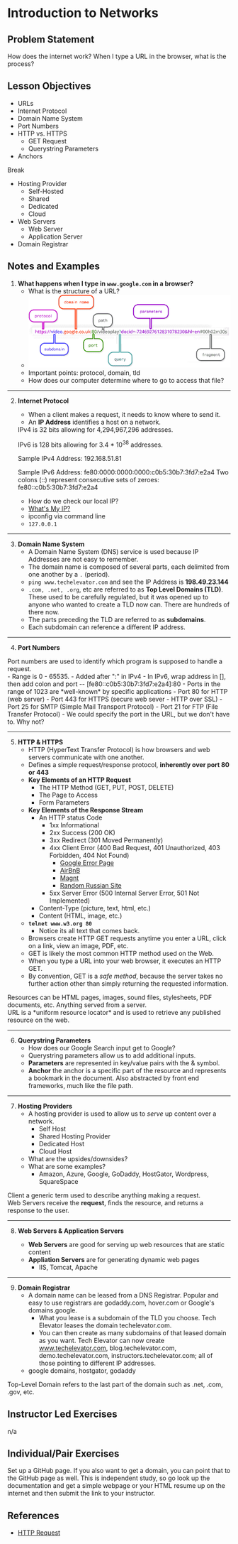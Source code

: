 # Introduction to Networks

## Problem Statement

How does the internet work? When I type a URL in the browser, what is the process?

## Lesson Objectives

- URLs
- Internet Protocol
- Domain Name System
- Port Numbers
- HTTP vs. HTTPS
    - GET Request
    - Querystring Parameters
- Anchors

Break

- Hosting Provider
    - Self-Hosted
    - Shared
    - Dedicated
    - Cloud
- Web Servers
    - Web Server
    - Application Server
- Domain Registrar



## Notes and Examples

1. **What happens when I type in `www.google.com` in a browser?**
    - What is the structure of a URL?
    - ![Anatomy of a URL](resources/anatomy-of-a-url.png)
    - Important points: protocol, domain, tld
    - How does our computer determine where to go to access that file?

------

2. **Internet Protocol**
    - When a client makes a request, it needs to know where to send it.
    - An **IP Address** identifies a host on a network.    
    
    <div class="analogy note">
    IPv4 is 32 bits allowing for 4,294,967,296 addresses.

    IPv6 is 128 bits allowing for 3.4 * 10<sup>38</sup> addresses.
    </div>

    Sample IPv4 Address: 192.168.51.81

    Sample IPv6 Address:  fe80:0000:0000:0000:c0b5:30b7:3fd7:e2a4
    Two colons (::) represent consecutive sets of zeroes: fe80::c0b5:30b7:3fd7:e2a4

    - How do we check our local IP?
    - [What's My IP?](http://www.whatsmyip.org/)
    - ipconfig via command line
    - `127.0.0.1`

------

3. **Domain Name System**
    - A Domain Name System (DNS) service is used because IP Addresses are not easy to remember.
    - The domain name is composed of several parts, each delimited from one another by a `.` (period).
    - `ping www.techelevator.com` and see the IP Address is **198.49.23.144**
    - `.com, .net, .org`, etc are referred to as **Top Level Domains (TLD)**. These used to be carefully regulated, but it was opened up to anyone who wanted to create a TLD now can. There are hundreds of there now.
    - The parts preceding the TLD are referred to as **subdomains**.
    - Each subdomain can reference a different IP address.

------

4. **Port Numbers**
<div class="definition note"><span>Port numbers</span> are used to identify which program is supposed to handle a request.</div>
    - Range is 0 - 65535.
    - Added after ":" in IPv4
    - In IPv6, wrap address in [], then add colon and port -- [fe80::c0b5:30b7:3fd7:e2a4]:80
    - Ports in the range of 1023 are *well-known* by specific applications
        - Port 80 for HTTP		(web server)
        - Port 443 for HTTPS	(secure web sever - HTTP over SSL)
        - Port 25 for SMTP		(Simple Mail Transport Protocol)
        - Port 21 for FTP		(File Transfer Protocol)
    - We could specify the port in the URL, but we don't have to. Why not?

------

5. **HTTP & HTTPS**
    - HTTP (HyperText Transfer Protocol) is how browsers and web servers communicate with one another.
    - Defines a simple request/response protocol, **inherently over port 80 or 443**
    - **Key Elements of an HTTP Request**
        - The HTTP Method (GET, PUT, POST, DELETE)
        - The Page to Access
        - Form Parameters
    - **Key Elements of the Response Stream**
        - An HTTP status Code
            - 1xx Informational
            - 2xx Success (200 OK)
            - 3xx Redirect (301 Moved Permanently)
            - 4xx Client Error (400 Bad Request, 401 Unauthorized, 403 Forbidden, 404 Not Found)
                - [Google Error Page](https://www.google.com/intl/en/landing/nose/help.html)
                - [AirBnB](https://www.airbnb.com/404)
                - [Magnt](http://www.magnt.com/404/)
                - [Random Russian Site](http://proteys.info/404/)
            - 5xx Server Error (500 Internal Server Error, 501 Not Implemented)
        - Content-Type (picture, text, html, etc.)
        - Content (HTML, image, etc.)        
    - **`telnet www.w3.org 80`**
        - Notice its all text that comes back.
    - Browsers create HTTP GET requests anytime you enter a URL, click on a link, view an image, PDF, etc.
    - GET is likely the most common HTTP method used on the Web.
    - When you type a URL into your web browser, it executes an HTTP GET.
    - By convention, GET is a *safe method*, because the server takes no further action other than simply returning the requested information.    
    

<div class="definition note">
<span>Resources</span> can be HTML pages, images, sound files, stylesheets, PDF documents, etc. Anything served from a server.
</div>

<div class="definition note">
<span>URL</span> is a *uniform resource locator* and is used to retrieve any published resource on the web.
</div>

--------

6. **Querystring Parameters**
    - How does our Google Search input get to Google?
    - Querystring parameters allow us to add additional inputs.
    - **Parameters** are represented in key/value pairs with the & symbol.
    - **Anchor** the anchor is a specific part of the resource and represents a bookmark in the document. Also abstracted by front end frameworks, much like the file path.

-------

7. **Hosting Providers**
    - A hosting provider is used to allow us to *serve* up content over a network.
        - Self Host
        - Shared Hosting Provider
        - Dedicated Host
        - Cloud Host    
    - What are the upsides/downsides?
    - What are some examples? 
        - Amazon, Azure, Google, GoDaddy, HostGator, Wordpress, SquareSpace
    

<div class="definition note"><span>Client</span> a generic term used to describe anything making a request.</div>
<div class="definition note"><span>Web Servers</span> receive the <b>request</b>, finds the resource, and returns a response to the user.</div>  

-------

8. **Web Servers & Application Servers**

    - **Web Servers** are good for serving up web resources that are static content
    - **Appliation Servers** are for generating dynamic web pages
        - IIS, Tomcat, Apache
    
-------

9. **Domain Registrar**
    - A domain name can be leased from a DNS Registrar. Popular and easy to use registrars are godaddy.com, hover.com or Google's domains.google.
        - What you lease is a subdomain of the TLD you choose. Tech Elevator leases the domain techelevator.com. 
        - You can then create as many subdomains of that leased domain as you want. Tech Elevator can now create www.techelevator.com, blog.techelevator.com, demo.techelevator.com, instructors.techelevator.com; all of those pointing to different IP addresses.
    - google domains, hostgator, godaddy

<div class="definition note"><span>Top-Level Domain</span> refers to the last part of the domain such as .net, .com, .gov, etc.</div>


## Instructor Led Exercises

n/a

## Individual/Pair Exercises

Set up a GitHub page. If you also want to get a domain, you can point that to the GitHub page as well. This is independent study, so go look up the documentation and get a simple webpage or your HTML resume up on the internet and then submit the link to your instructor.


## References
- [HTTP Request](https://www.w3.org/Protocols/rfc2616/rfc2616-sec5.html)

